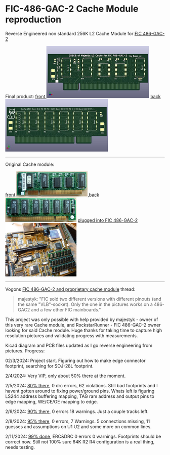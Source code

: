 # FIC-486-GAC-2 Cache Module reproduction
Reverse Engineered non standard 256K L2 Cache Module for [FIC 486-GAC-2](https://theretroweb.com/motherboards/s/fic-486-gac-2)

Final product: [front <img src="front render c.jpg" width='325'>](https://github.com/raszpl/FIC-486-GAC2-Cache-Module/blob/main/front%20render.png?raw=true)
              [back <img src="back render c.jpg" width='325'>](https://github.com/raszpl/FIC-486-GAC2-Cache-Module/blob/main/back%20render.png?raw=true)

-----
Original Cache module:

[front <img src="P1220276c.jpg" width='225'>](https://github.com/raszpl/FIC-486-GAC2-Cache-Module/blob/main/P1220276.JPG?raw=true),[back <img src="P1220275c.jpg" width='225'>](https://github.com/raszpl/FIC-486-GAC2-Cache-Module/blob/main/P1220275.JPG?raw=true) [plugged into FIC 486-GAC-2<img src="P1220281c.jpg" width='225'>](https://github.com/raszpl/FIC-486-GAC2-Cache-Module/blob/main/P1220281.JPG?raw=true)

-----
Vogons [FIC 486-GAC-2 and proprietary cache module](https://www.vogons.org/viewtopic.php?f=46&t=94550) thread:
>majestyk: "FIC sold two different versions with different pinouts (and the same "VLB"-socket). Only the one in the pictures works on a 486-GAC2 and a few other FIC mainboards."

This project was only possible with help provided by majestyk - owner of this very rare Cache module, and RockstarRunner - FIC 486-GAC-2 owner looking for said Cache module. Huge thanks for taking time to capture high resolution pictures and validating progress with measurements.

Kicad diagram and PCB files updated as I go reverse engineering from pictures. Progress:

02/3/2024: Project start. Figuring out how to make edge connector footprint, searching for SOJ-28L footprint.

2/4/2024: Very VIP, only about 50% there at the moment.

2/5/2024: [80% there](https://github.com/raszpl/FIC-486-GAC2-Cache-Module/blob/main/FIC%20486-GAC-2%20cache%20coast%20VIP%2080%25.png), 0 drc errors, 62 violations. Still bad footprints and I havent gotten around to fixing power/ground pins. Whats left is figuring LS244 address buffering mapping, TAG ram address and output pins to edge mapping, WE/CE/OE mapping to edge.

2/6/2024: [90% there](https://github.com/raszpl/FIC-486-GAC2-Cache-Module/blob/main/FIC%20486-GAC-2%20cache%20coast%20VIP%2090%25.png), 0 errors 18 warnings. Just a couple tracks left.

2/8/2024: [95% there](https://github.com/raszpl/FIC-486-GAC2-Cache-Module/blob/main/FIC%20486-GAC-2%20cache%20coast%20VIP%2095%25.png), 0 errors, 7 Warnings. 5 connections missing, 11 guesses and assumptions on U1 U2 and some more on common lines.

2/11/2024: [99% done](https://github.com/raszpl/FIC-486-GAC2-Cache-Module/blob/main/FIC%20486-GAC-2%20cache%20coast%20VIP%2099%25.png), ERC&DRC 0 errors 0 warnings. Footprints should be correct now. Still not 100% sure 64K R2 R4 configuration is a real thing, needs testing.
